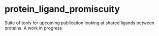 # protein_ligand_promiscuity
Suite of tools for upcoming publication looking at shared ligands between proteins. A work in progress

